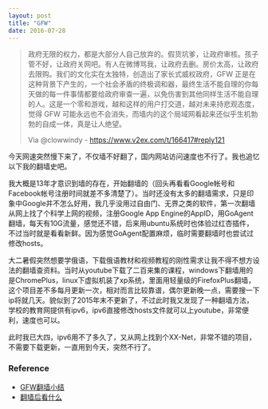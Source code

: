 ```yaml
---
layout: post
title: "GFW"
date: 2016-07-28
---
```



>政府无限的权力，都是大部分人自己放弃的。假货坑爹，让政府审核。孩子管不好，让政府关网吧。有人在微博骂我，让政府去删。房价太高，让政府去限购。我们的文化实在太独特，创造出了家长式威权政府，GFW 正是在这种背景下产生的，一个社会矛盾的终极调和器，最终生活不能自理的你每天做的每一件事情都要给政府审查一遍，以免伤害到其他同样生活不能自理的人。这是一个零和游戏，越和这样的用户打交道，越对未来持悲观态度，觉得 GFW 可能永远也不会消失，而墙内的这个局域网看起来还似乎生机勃勃的自成一体，真是让人绝望。
>                                
>    Via @clowwindy - https://www.v2ex.com/t/166417#reply121

今天网速突然慢下来了，不仅墙不好翻了，国内网站访问速度也不行了。我也追忆以下我的翻墙史吧。

我大概是13年才意识到墙的存在，开始翻墙的（回头再看看Google帐号和Facebook帐号注册时间就差不多清楚了）。当时还没有太多的翻墙需求，只是印象中Google并不怎么好用，我几乎没用过自由门、无界之类的软件，第一次翻墙从网上找了个科学上网的视频，注册Google App Engine的AppID，用GoAgent翻墙，每天有10G流量，感觉还不错，后来用ubuntu系统时也体验过红杏插件，不过当时就是看看新鲜。因为感觉GoAgent配置麻烦，临时需要翻墙时也尝试过修改hosts。

大二暑假突然想要学俄语，下载俄语教材和视频教程的刚性需求让我不得不想方设法的翻墙查资料。当时从youtube下载了二百来集的课程，windows下翻墙用的是ChromePlus，linux下虚拟机装了xp系统，里面用轻量级的FirefoxPlus翻墙，这个项目差不多每月更新一次，相对而言比较靠谱，偶尔更新晚一点，需要搜一下ip将就几天。貌似到了2015年末不更新了，不过此时我又发现了一种翻墙方法，学校的教育网提供有ipv6，ipv6直接修改hosts文件就可以上youtube，非常便利，速度也可以。

此时我已大四，ipv6用不了多久了，又从网上找到个XX-Net，非常不错的项目，不需要下载更新，一直用到今天，突然不行了。

### Reference

- [GFW翻墙小结](https://wsgzao.github.io/post/fq/)
- [翻墙后看什么](https://fanqianghou.com/)
